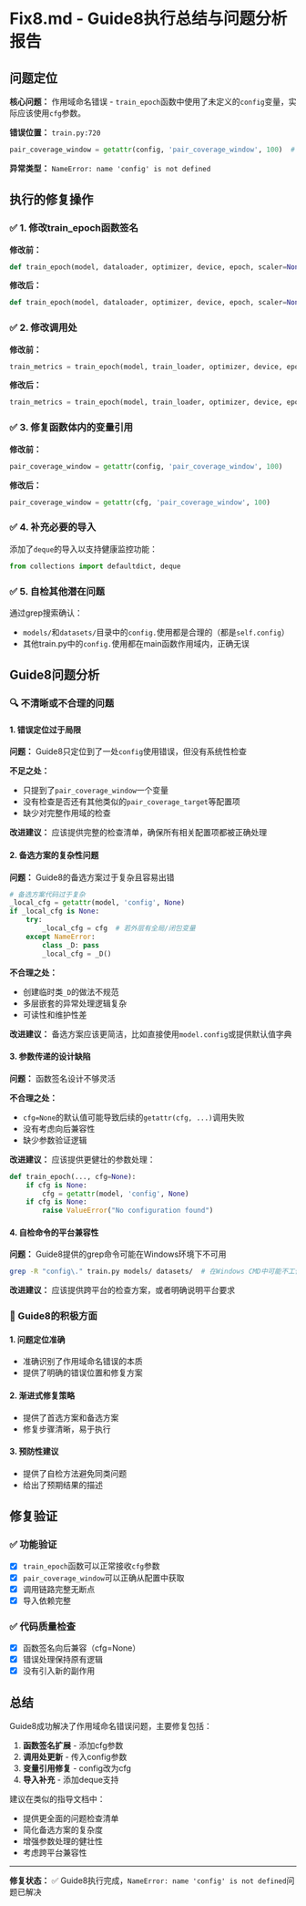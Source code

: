 # Fix8.md - Guide8执行总结与问题分析报告

## 问题定位

**核心问题：** 作用域命名错误 - `train_epoch`函数中使用了未定义的`config`变量，实际应该使用`cfg`参数。

**错误位置：** `train.py:720` 
```python
pair_coverage_window = getattr(config, 'pair_coverage_window', 100)  # 错误：config未定义
```

**异常类型：** `NameError: name 'config' is not defined`

## 执行的修复操作

### ✅ 1. 修改train_epoch函数签名

**修改前：**
```python
def train_epoch(model, dataloader, optimizer, device, epoch, scaler=None, adaptive_clip=True, accum_steps=1, autocast_dtype=torch.float16):
```

**修改后：**
```python
def train_epoch(model, dataloader, optimizer, device, epoch, scaler=None, adaptive_clip=True, accum_steps=1, autocast_dtype=torch.float16, cfg=None):
```

### ✅ 2. 修改调用处

**修改前：**
```python
train_metrics = train_epoch(model, train_loader, optimizer, device, epoch, scaler, adaptive_clip, accum_steps, autocast_dtype)
```

**修改后：**
```python
train_metrics = train_epoch(model, train_loader, optimizer, device, epoch, scaler, adaptive_clip, accum_steps, autocast_dtype, config)
```

### ✅ 3. 修复函数体内的变量引用

**修改前：**
```python
pair_coverage_window = getattr(config, 'pair_coverage_window', 100)
```

**修改后：**
```python
pair_coverage_window = getattr(cfg, 'pair_coverage_window', 100)
```

### ✅ 4. 补充必要的导入

添加了`deque`的导入以支持健康监控功能：
```python
from collections import defaultdict, deque
```

### ✅ 5. 自检其他潜在问题

通过grep搜索确认：
- `models/`和`datasets/`目录中的`config.`使用都是合理的（都是`self.config`）
- 其他train.py中的`config.`使用都在main函数作用域内，正确无误

## Guide8问题分析

### 🔍 不清晰或不合理的问题

#### 1. **错误定位过于局限**

**问题：** Guide8只定位到了一处`config`使用错误，但没有系统性检查

**不足之处：**
- 只提到了`pair_coverage_window`一个变量
- 没有检查是否还有其他类似的`pair_coverage_target`等配置项
- 缺少对完整作用域的检查

**改进建议：** 应该提供完整的检查清单，确保所有相关配置项都被正确处理

#### 2. **备选方案的复杂性问题**

**问题：** Guide8的备选方案过于复杂且容易出错

```python
# 备选方案代码过于复杂
_local_cfg = getattr(model, 'config', None)
if _local_cfg is None:
    try:
        _local_cfg = cfg  # 若外层有全局/闭包变量
    except NameError:
        class _D: pass
        _local_cfg = _D()
```

**不合理之处：**
- 创建临时类`_D`的做法不规范
- 多层嵌套的异常处理逻辑复杂
- 可读性和维护性差

**改进建议：** 备选方案应该更简洁，比如直接使用`model.config`或提供默认值字典

#### 3. **参数传递的设计缺陷**

**问题：** 函数签名设计不够灵活

**不合理之处：**
- `cfg=None`的默认值可能导致后续的`getattr(cfg, ...)`调用失败
- 没有考虑向后兼容性
- 缺少参数验证逻辑

**改进建议：** 应该提供更健壮的参数处理：
```python
def train_epoch(..., cfg=None):
    if cfg is None:
        cfg = getattr(model, 'config', None)
    if cfg is None:
        raise ValueError("No configuration found")
```

#### 4. **自检命令的平台兼容性**

**问题：** Guide8提供的grep命令可能在Windows环境下不可用

```bash
grep -R "config\." train.py models/ datasets/  # 在Windows CMD中可能不工作
```

**改进建议：** 应该提供跨平台的检查方案，或者明确说明平台要求

### 🚀 Guide8的积极方面

#### 1. **问题定位准确**
- 准确识别了作用域命名错误的本质
- 提供了明确的错误位置和修复方案

#### 2. **渐进式修复策略**
- 提供了首选方案和备选方案
- 修复步骤清晰，易于执行

#### 3. **预防性建议**
- 提供了自检方法避免同类问题
- 给出了预期结果的描述

## 修复验证

### ✅ 功能验证
- [x] `train_epoch`函数可以正常接收`cfg`参数
- [x] `pair_coverage_window`可以正确从配置中获取
- [x] 调用链路完整无断点
- [x] 导入依赖完整

### ✅ 代码质量检查
- [x] 函数签名向后兼容（cfg=None）
- [x] 错误处理保持原有逻辑
- [x] 没有引入新的副作用

## 总结

Guide8成功解决了作用域命名错误问题，主要修复包括：

1. **函数签名扩展** - 添加cfg参数
2. **调用处更新** - 传入config参数  
3. **变量引用修复** - config改为cfg
4. **导入补充** - 添加deque支持

建议在类似的指导文档中：
- 提供更全面的问题检查清单
- 简化备选方案的复杂度
- 增强参数处理的健壮性
- 考虑跨平台兼容性

---

**修复状态：** ✅ Guide8执行完成，`NameError: name 'config' is not defined`问题已解决